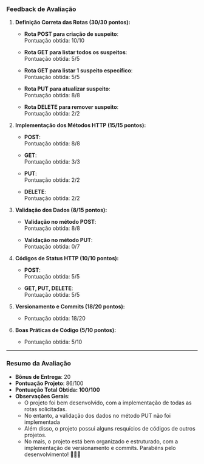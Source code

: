 ### **Feedback de Avaliação**

1. **Definição Correta das Rotas (30/30 pontos):**

   - **Rota POST para criação de suspeito**:  
     Pontuação obtida: 10/10

   - **Rota GET para listar todos os suspeitos**:  
     Pontuação obtida: 5/5

   - **Rota GET para listar 1 suspeito específico**:  
     Pontuação obtida: 5/5

   - **Rota PUT para atualizar suspeito**:  
     Pontuação obtida: 8/8

   - **Rota DELETE para remover suspeito**:  
     Pontuação obtida: 2/2

2. **Implementação dos Métodos HTTP (15/15 pontos):**

   - **POST**:  
     Pontuação obtida: 8/8

   - **GET**:  
     Pontuação obtida: 3/3

   - **PUT**:  
     Pontuação obtida: 2/2

   - **DELETE**:  
     Pontuação obtida: 2/2

3. **Validação dos Dados (8/15 pontos):**

   - **Validação no método POST**:  
     Pontuação obtida: 8/8

   - **Validação no método PUT**:  
     Pontuação obtida: 0/7

4. **Códigos de Status HTTP (10/10 pontos):**

   - **POST**:  
     Pontuação obtida: 5/5

   - **GET, PUT, DELETE**:  
     Pontuação obtida: 5/5

5. **Versionamento e Commits (18/20 pontos):**

   - Pontuação obtida: 18/20

6. **Boas Práticas de Código (5/10 pontos):**
   - Pontuação obtida: 5/10

---

### **Resumo da Avaliação**

- **Bônus de Entrega**: 20
- **Pontuação Projeto**: 86/100
- **Pontuação Total Obtida: 100/100**
- **Observações Gerais**:
  - O projeto foi bem desenvolvido, com a implementação de todas as rotas solicitadas.
  - No entanto, a validação dos dados no método PUT não foi implementada
  - Além disso, o projeto possui alguns resquícios de códigos de outros projetos.
  - No mais, o projeto está bem organizado e estruturado, com a implementação de versionamento e commits. Parabéns pelo desenvolvimento! 👏👏👏
